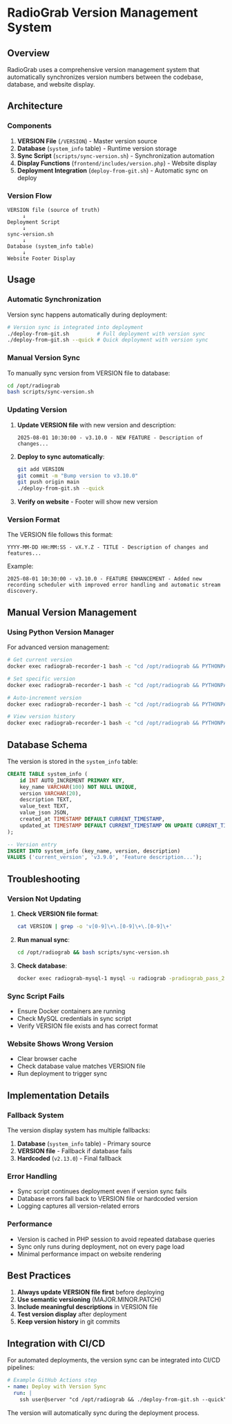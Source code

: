 # RadioGrab Version Management System

## Overview

RadioGrab uses a comprehensive version management system that automatically synchronizes version numbers between the codebase, database, and website display.

## Architecture

### Components

1. **VERSION File** (`/VERSION`) - Master version source
2. **Database** (`system_info` table) - Runtime version storage  
3. **Sync Script** (`scripts/sync-version.sh`) - Synchronization automation
4. **Display Functions** (`frontend/includes/version.php`) - Website display
5. **Deployment Integration** (`deploy-from-git.sh`) - Automatic sync on deploy

### Version Flow

```
VERSION file (source of truth)
     ↓
Deployment Script
     ↓  
sync-version.sh
     ↓
Database (system_info table)
     ↓
Website Footer Display
```

## Usage

### Automatic Synchronization

Version sync happens automatically during deployment:

```bash
# Version sync is integrated into deployment
./deploy-from-git.sh         # Full deployment with version sync
./deploy-from-git.sh --quick # Quick deployment with version sync
```

### Manual Version Sync

To manually sync version from VERSION file to database:

```bash
cd /opt/radiograb
bash scripts/sync-version.sh
```

### Updating Version

1. **Update VERSION file** with new version and description:
   ```
   2025-08-01 10:30:00 - v3.10.0 - NEW FEATURE - Description of changes...
   ```

2. **Deploy to sync automatically**:
   ```bash
   git add VERSION
   git commit -m "Bump version to v3.10.0"
   git push origin main
   ./deploy-from-git.sh --quick
   ```

3. **Verify on website** - Footer will show new version

### Version Format

The VERSION file follows this format:
```
YYYY-MM-DD HH:MM:SS - vX.Y.Z - TITLE - Description of changes and features...
```

Example:
```
2025-08-01 10:30:00 - v3.10.0 - FEATURE ENHANCEMENT - Added new recording scheduler with improved error handling and automatic stream discovery.
```

## Manual Version Management

### Using Python Version Manager

For advanced version management:

```bash
# Get current version
docker exec radiograb-recorder-1 bash -c "cd /opt/radiograb && PYTHONPATH=/opt/radiograb /opt/radiograb/venv/bin/python backend/services/version_manager.py --get"

# Set specific version
docker exec radiograb-recorder-1 bash -c "cd /opt/radiograb && PYTHONPATH=/opt/radiograb /opt/radiograb/venv/bin/python backend/services/version_manager.py --set v3.10.0 --description 'Manual version update'"

# Auto-increment version
docker exec radiograb-recorder-1 bash -c "cd /opt/radiograb && PYTHONPATH=/opt/radiograb /opt/radiograb/venv/bin/python backend/services/version_manager.py --auto-increment minor"

# View version history
docker exec radiograb-recorder-1 bash -c "cd /opt/radiograb && PYTHONPATH=/opt/radiograb /opt/radiograb/venv/bin/python backend/services/version_manager.py --history"
```

## Database Schema

The version is stored in the `system_info` table:

```sql
CREATE TABLE system_info (
    id INT AUTO_INCREMENT PRIMARY KEY,
    key_name VARCHAR(100) NOT NULL UNIQUE,
    version VARCHAR(20),
    description TEXT,
    value_text TEXT,
    value_json JSON,
    created_at TIMESTAMP DEFAULT CURRENT_TIMESTAMP,
    updated_at TIMESTAMP DEFAULT CURRENT_TIMESTAMP ON UPDATE CURRENT_TIMESTAMP
);

-- Version entry
INSERT INTO system_info (key_name, version, description) 
VALUES ('current_version', 'v3.9.0', 'Feature description...');
```

## Troubleshooting

### Version Not Updating

1. **Check VERSION file format**:
   ```bash
   cat VERSION | grep -o 'v[0-9]\+\.[0-9]\+\.[0-9]\+'
   ```

2. **Run manual sync**:
   ```bash
   cd /opt/radiograb && bash scripts/sync-version.sh
   ```

3. **Check database**:
   ```bash
   docker exec radiograb-mysql-1 mysql -u radiograb -pradiograb_pass_2024 radiograb -e "SELECT * FROM system_info WHERE key_name = 'current_version';"
   ```

### Sync Script Fails

- Ensure Docker containers are running
- Check MySQL credentials in sync script
- Verify VERSION file exists and has correct format

### Website Shows Wrong Version

- Clear browser cache
- Check database value matches VERSION file
- Run deployment to trigger sync

## Implementation Details

### Fallback System

The version display system has multiple fallbacks:

1. **Database** (`system_info` table) - Primary source
2. **VERSION file** - Fallback if database fails
3. **Hardcoded** (`v2.13.0`) - Final fallback

### Error Handling

- Sync script continues deployment even if version sync fails
- Database errors fall back to VERSION file or hardcoded version
- Logging captures all version-related errors

### Performance

- Version is cached in PHP session to avoid repeated database queries
- Sync only runs during deployment, not on every page load
- Minimal performance impact on website rendering

## Best Practices

1. **Always update VERSION file first** before deploying
2. **Use semantic versioning** (MAJOR.MINOR.PATCH)
3. **Include meaningful descriptions** in VERSION file
4. **Test version display** after deployment
5. **Keep version history** in git commits

## Integration with CI/CD

For automated deployments, the version sync can be integrated into CI/CD pipelines:

```yaml
# Example GitHub Actions step
- name: Deploy with Version Sync
  run: |
    ssh user@server "cd /opt/radiograb && ./deploy-from-git.sh --quick"
```

The version will automatically sync during the deployment process.